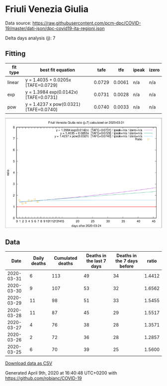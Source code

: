 # Friuli Venezia Giulia

Data source: https://raw.githubusercontent.com/pcm-dpc/COVID-19/master/dati-json/dpc-covid19-ita-regioni.json

Delta days analysis (j): 7

## Fitting 
|fit type|best fit equation|tafe|tfe|ipeak|izero|
|-------|-----|--------|------|---|---|
|linear|y = 1.4035 + 0.0205x  [TAFE=0.0729]|0.0729|0.0061|n/a|n/a|
|exp|y = 1.3984 exp(0.0142x)  [TAFE=0.0731]|0.0731|0.0028|n/a|n/a|
|pow|y = 1.4237 x pow(0.0321)  [TAFE=0.0740]|0.0740|0.0033|n/a|n/a|

![Plot](COVID-19_friuli_venezia_giulia_j7_2020-03-31.png)

## Data
|Date|Daily deaths|Cumulated deaths|Deaths in the last 7 days|Deaths in the 7 days before|ratio|
|----|----------|-----------|-------|--------------------|-----|
|2020-03-31|6|113|49|34|1.4412|
|2020-03-30|9|107|53|32|1.6562|
|2020-03-29|11|98|51|33|1.5455|
|2020-03-28|11|87|45|29|1.5517|
|2020-03-27|4|76|38|28|1.3571|
|2020-03-26|2|72|36|28|1.2857|
|2020-03-25|6|70|39|25|1.5600|

[Download data as CSV](COVID-19_friuli_venezia_giulia_j7_2020-03-31.csv)

Generated April 9th, 2020 at 16:40:48 UTC+0200 with https://github.com/robianc/COVID-19
